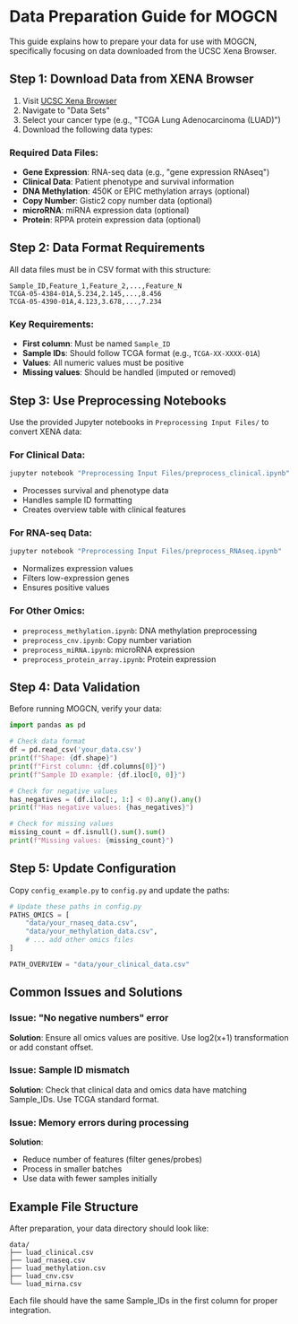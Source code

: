 # Data Preparation Guide for MOGCN

This guide explains how to prepare your data for use with MOGCN, specifically focusing on data downloaded from the UCSC Xena Browser.

## Step 1: Download Data from XENA Browser

1. Visit [UCSC Xena Browser](https://xenabrowser.net/)
2. Navigate to "Data Sets" 
3. Select your cancer type (e.g., "TCGA Lung Adenocarcinoma (LUAD)")
4. Download the following data types:

### Required Data Files:
- **Gene Expression**: RNA-seq data (e.g., "gene expression RNAseq")
- **Clinical Data**: Patient phenotype and survival information
- **DNA Methylation**: 450K or EPIC methylation arrays (optional)
- **Copy Number**: Gistic2 copy number data (optional)  
- **microRNA**: miRNA expression data (optional)
- **Protein**: RPPA protein expression data (optional)

## Step 2: Data Format Requirements

All data files must be in CSV format with this structure:

```
Sample_ID,Feature_1,Feature_2,...,Feature_N
TCGA-05-4384-01A,5.234,2.145,...,8.456
TCGA-05-4390-01A,4.123,3.678,...,7.234
```

### Key Requirements:
- **First column**: Must be named `Sample_ID`
- **Sample IDs**: Should follow TCGA format (e.g., `TCGA-XX-XXXX-01A`)
- **Values**: All numeric values must be positive
- **Missing values**: Should be handled (imputed or removed)

## Step 3: Use Preprocessing Notebooks

Use the provided Jupyter notebooks in `Preprocessing Input Files/` to convert XENA data:

### For Clinical Data:
```bash
jupyter notebook "Preprocessing Input Files/preprocess_clinical.ipynb"
```
- Processes survival and phenotype data
- Handles sample ID formatting
- Creates overview table with clinical features

### For RNA-seq Data:
```bash
jupyter notebook "Preprocessing Input Files/preprocess_RNAseq.ipynb"
```
- Normalizes expression values
- Filters low-expression genes
- Ensures positive values

### For Other Omics:
- `preprocess_methylation.ipynb`: DNA methylation preprocessing
- `preprocess_cnv.ipynb`: Copy number variation
- `preprocess_miRNA.ipynb`: microRNA expression
- `preprocess_protein_array.ipynb`: Protein expression

## Step 4: Data Validation

Before running MOGCN, verify your data:

```python
import pandas as pd

# Check data format
df = pd.read_csv('your_data.csv')
print(f"Shape: {df.shape}")
print(f"First column: {df.columns[0]}")
print(f"Sample ID example: {df.iloc[0, 0]}")

# Check for negative values
has_negatives = (df.iloc[:, 1:] < 0).any().any()
print(f"Has negative values: {has_negatives}")

# Check for missing values
missing_count = df.isnull().sum().sum()
print(f"Missing values: {missing_count}")
```

## Step 5: Update Configuration

Copy `config_example.py` to `config.py` and update the paths:

```python
# Update these paths in config.py
PATHS_OMICS = [
    "data/your_rnaseq_data.csv",
    "data/your_methylation_data.csv",
    # ... add other omics files
]

PATH_OVERVIEW = "data/your_clinical_data.csv"
```

## Common Issues and Solutions

### Issue: "No negative numbers" error
**Solution**: Ensure all omics values are positive. Use log2(x+1) transformation or add constant offset.

### Issue: Sample ID mismatch
**Solution**: Check that clinical data and omics data have matching Sample_IDs. Use TCGA standard format.

### Issue: Memory errors during processing
**Solution**: 
- Reduce number of features (filter genes/probes)
- Process in smaller batches
- Use data with fewer samples initially

## Example File Structure

After preparation, your data directory should look like:

```
data/
├── luad_clinical.csv
├── luad_rnaseq.csv
├── luad_methylation.csv
├── luad_cnv.csv
└── luad_mirna.csv
```

Each file should have the same Sample_IDs in the first column for proper integration.